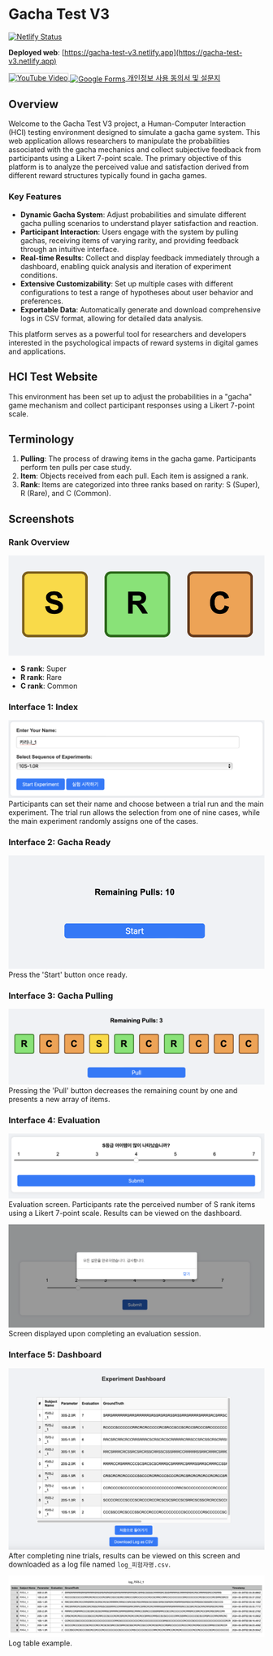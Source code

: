 # Gacha Test V3

[![Netlify Status](https://api.netlify.com/api/v1/badges/3679aa29-600c-43b0-afda-93a6155dab27/deploy-status)](https://app.netlify.com/sites/gacha-test-v3/deploys)

**Deployed web**: [https://gacha-test-v3.netlify.app](https://gacha-test-v3.netlify.app)

<a href="https://www.youtube.com/watch?v=RP6WzLtI7KY" target="_blank">
  <img src="https://img.youtube.com/vi/RP6WzLtI7KY/0.jpg" alt="YouTube Video" width="300" height="200" style="border:1px solid #ccc;" />
</a>

<a href="https://docs.google.com/forms/d/e/1FAIpQLSdpELvjNIKBLMGdD9qjkgOgHsStuCaJFaAta0goKSlskDg-7g/viewform" target="_blank">
  <img src="https://www.gstatic.com/images/branding/product/2x/forms_2020q4_48dp.png" alt="Google Forms" width="48" height="48" style="vertical-align:middle;" />
  개인정보 사용 동의서 및 설문지
</a>

## Overview

Welcome to the Gacha Test V3 project, a Human-Computer Interaction (HCI) testing environment designed to simulate a gacha game system. This web application allows researchers to manipulate the probabilities associated with the gacha mechanics and collect subjective feedback from participants using a Likert 7-point scale. The primary objective of this platform is to analyze the perceived value and satisfaction derived from different reward structures typically found in gacha games.

### Key Features

- **Dynamic Gacha System**: Adjust probabilities and simulate different gacha pulling scenarios to understand player satisfaction and reaction.
- **Participant Interaction**: Users engage with the system by pulling gachas, receiving items of varying rarity, and providing feedback through an intuitive interface.
- **Real-time Results**: Collect and display feedback immediately through a dashboard, enabling quick analysis and iteration of experiment conditions.
- **Extensive Customizability**: Set up multiple cases with different configurations to test a range of hypotheses about user behavior and preferences.
- **Exportable Data**: Automatically generate and download comprehensive logs in CSV format, allowing for detailed data analysis.

This platform serves as a powerful tool for researchers and developers interested in the psychological impacts of reward systems in digital games and applications.

## HCI Test Website

This environment has been set up to adjust the probabilities in a "gacha" game mechanism and collect participant responses using a Likert 7-point scale.

## Terminology

1. **Pulling**: The process of drawing items in the gacha game. Participants perform ten pulls per case study.
2. **Item**: Objects received from each pull. Each item is assigned a rank.
3. **Rank**: Items are categorized into three ranks based on rarity: S (Super), R (Rare), and C (Common).

## Screenshots

### Rank Overview

![Example Rank](./img/example_rank.png)

- **S rank**: Super
- **R rank**: Rare
- **C rank**: Common

### Interface 1: Index

![Interface 1 Index](./img/interface_1_index.png)
Participants can set their name and choose between a trial run and the main experiment. The trial run allows the selection from one of nine cases, while the main experiment randomly assigns one of the cases.

### Interface 2: Gacha Ready

![Interface 2 Gacha Ready](./img/interface_2_gacha_ready.png)
Press the 'Start' button once ready.

### Interface 3: Gacha Pulling

![Interface 3 Gacha Pulling](./img/interface_3_gacha_pulling.png)
Pressing the 'Pull' button decreases the remaining count by one and presents a new array of items.

### Interface 4: Evaluation

![Interface 4 Evaluation](./img/interface_4_evaluation.png)
Evaluation screen. Participants rate the perceived number of S rank items using a Likert 7-point scale. Results can be viewed on the dashboard.

![Evaluation Complete](./img/interface_5_evaluation_complete.png)
Screen displayed upon completing an evaluation session.

### Interface 5: Dashboard

![Dashboard](./img/interface_6_dashboard.png)
After completing nine trials, results can be viewed on this screen and downloaded as a log file named `log_피험자명.csv`.

![Log Table](./img/interface_7_logtable.png)
Log table example.
